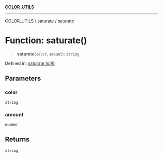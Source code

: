 [**COLOR_UTILS**](../../README.md)

***

[COLOR_UTILS](../../README.md) / [saturate](../README.md) / saturate

# Function: saturate()

> **saturate**(`color`, `amount`): `string`

Defined in: [saturate.ts:16](https://github.com/dailker/everyutil/blob/26e2bb73429918cf0d08899e9efd90b82a42c92e/src/color/saturate.ts#L16)

## Parameters

### color

`string`

### amount

`number`

## Returns

`string`
